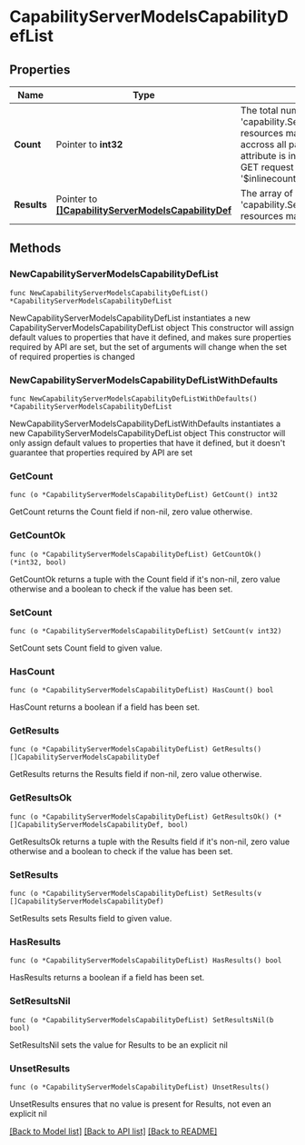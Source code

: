 # CapabilityServerModelsCapabilityDefList

## Properties

Name | Type | Description | Notes
------------ | ------------- | ------------- | -------------
**Count** | Pointer to **int32** | The total number of &#39;capability.ServerModelsCapabilityDef&#39; resources matching the request, accross all pages. The &#39;Count&#39; attribute is included when the HTTP GET request includes the &#39;$inlinecount&#39; parameter. | [optional] 
**Results** | Pointer to [**[]CapabilityServerModelsCapabilityDef**](CapabilityServerModelsCapabilityDef.md) | The array of &#39;capability.ServerModelsCapabilityDef&#39; resources matching the request. | [optional] 

## Methods

### NewCapabilityServerModelsCapabilityDefList

`func NewCapabilityServerModelsCapabilityDefList() *CapabilityServerModelsCapabilityDefList`

NewCapabilityServerModelsCapabilityDefList instantiates a new CapabilityServerModelsCapabilityDefList object
This constructor will assign default values to properties that have it defined,
and makes sure properties required by API are set, but the set of arguments
will change when the set of required properties is changed

### NewCapabilityServerModelsCapabilityDefListWithDefaults

`func NewCapabilityServerModelsCapabilityDefListWithDefaults() *CapabilityServerModelsCapabilityDefList`

NewCapabilityServerModelsCapabilityDefListWithDefaults instantiates a new CapabilityServerModelsCapabilityDefList object
This constructor will only assign default values to properties that have it defined,
but it doesn't guarantee that properties required by API are set

### GetCount

`func (o *CapabilityServerModelsCapabilityDefList) GetCount() int32`

GetCount returns the Count field if non-nil, zero value otherwise.

### GetCountOk

`func (o *CapabilityServerModelsCapabilityDefList) GetCountOk() (*int32, bool)`

GetCountOk returns a tuple with the Count field if it's non-nil, zero value otherwise
and a boolean to check if the value has been set.

### SetCount

`func (o *CapabilityServerModelsCapabilityDefList) SetCount(v int32)`

SetCount sets Count field to given value.

### HasCount

`func (o *CapabilityServerModelsCapabilityDefList) HasCount() bool`

HasCount returns a boolean if a field has been set.

### GetResults

`func (o *CapabilityServerModelsCapabilityDefList) GetResults() []CapabilityServerModelsCapabilityDef`

GetResults returns the Results field if non-nil, zero value otherwise.

### GetResultsOk

`func (o *CapabilityServerModelsCapabilityDefList) GetResultsOk() (*[]CapabilityServerModelsCapabilityDef, bool)`

GetResultsOk returns a tuple with the Results field if it's non-nil, zero value otherwise
and a boolean to check if the value has been set.

### SetResults

`func (o *CapabilityServerModelsCapabilityDefList) SetResults(v []CapabilityServerModelsCapabilityDef)`

SetResults sets Results field to given value.

### HasResults

`func (o *CapabilityServerModelsCapabilityDefList) HasResults() bool`

HasResults returns a boolean if a field has been set.

### SetResultsNil

`func (o *CapabilityServerModelsCapabilityDefList) SetResultsNil(b bool)`

 SetResultsNil sets the value for Results to be an explicit nil

### UnsetResults
`func (o *CapabilityServerModelsCapabilityDefList) UnsetResults()`

UnsetResults ensures that no value is present for Results, not even an explicit nil

[[Back to Model list]](../README.md#documentation-for-models) [[Back to API list]](../README.md#documentation-for-api-endpoints) [[Back to README]](../README.md)


